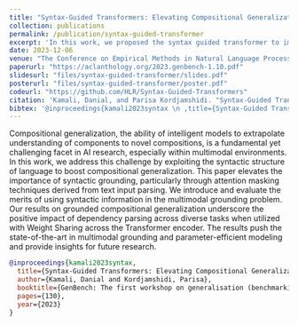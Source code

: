 ```yaml
---
title: "Syntax-Guided Transformers: Elevating Compositional Generalization and Grounding in Multimodal Environments"
collection: publications
permalink: /publication/syntax-guided-transformer
excerpt: 'In this work, we proposed the syntax guided transformer to improve the compositional generalization in grounding.'
date: 2023-12-06
venue: "The Conference on Empirical Methods in Natural Language Processing (Genbench Workshop)"
paperurl: "https://aclanthology.org/2023.genbench-1.10.pdf"
slidesurl: "files/syntax-guided-transformer/slides.pdf"
posterurl: "files/syntax-guided-transformer/poster.pdf"
codeurl: "https://github.com/HLR/Syntax-Guided-Transformers"
citation: 'Kamali, Danial, and Parisa Kordjamshidi. "Syntax-Guided Transformers: Elevating Compositional Generalization and Grounding in Multimodal Environments." GenBench: The first workshop on generalisation (benchmarking) in NLP. 2023.'
bibtex: '@inproceedings{kamali2023syntax \n ,title={Syntax-Guided Transformers: Elevating Compositional Generalization and Grounding in Multimodal Environments} \n,author={Kamali, Danial and Kordjamshidi, Parisa} \n,booktitle={GenBench: The first workshop on generalisation (benchmarking) in NLP}\n,pages={130}\n,year={2023}\n}'
---
```

Compositional generalization, the ability of intelligent models to extrapolate understanding of components to novel compositions, is a fundamental yet challenging facet in AI research, especially within multimodal environments. In this work, we address this challenge by exploiting the syntactic structure of language to boost compositional generalization. This paper elevates the importance of syntactic grounding, particularly through attention masking techniques derived from text input parsing. We introduce and evaluate the merits of using syntactic information in the multimodal grounding problem. Our results on grounded compositional generalization underscore the positive impact of dependency parsing across diverse tasks when utilized with Weight Sharing across the Transformer encoder. The results push the state-of-the-art in multimodal grounding and parameter-efficient modeling and provide insights for future research.

```bibtex
@inproceedings{kamali2023syntax,
  title={Syntax-Guided Transformers: Elevating Compositional Generalization and Grounding in Multimodal Environments},
  author={Kamali, Danial and Kordjamshidi, Parisa},
  booktitle={GenBench: The first workshop on generalisation (benchmarking) in NLP},
  pages={130},
  year={2023}
}
```
